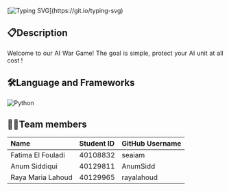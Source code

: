 [![Typing SVG](https://readme-typing-svg.demolab.com?font=Roboto&weight=800&size=30&pause=1000&color=5F735A&center=true&width=435&lines=Welcome+to+AIWar+Game+!)](https://git.io/typing-svg)

## :clipboard:Description
<p style='text-align: justify;'>
  Welcome to our AI War Game! The goal is simple, protect your AI unit at all cost !
</p>

## :hammer_and_wrench:Language and Frameworks

![Python](https://img.shields.io/badge/python-3670A0?style=for-the-badge&logo=python&logoColor=ffdd54)

## :woman_technologist:Team members

 | Name | Student ID | GitHub Username | 
| :---           | :---          | :---          | 
 Fatima El Fouladi     | 40108832    | seaiam    |
Anum Siddiqui     | 40129811    | AnumSidd    | 
 Raya Maria Lahoud     | 40129965    | rayalahoud    |
